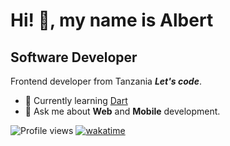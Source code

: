 # Hi! 👋, my name is **Albert**

## **Software Developer**

Frontend developer from Tanzania ***Let's code***.

 
- 🌱 Currently learning [Dart](https://dart.dev/)
- 💬 Ask me about **Web** and **Mobile** development. 
 

![Profile views](https://gpvc.arturio.dev/albizzy ) [![wakatime](https://wakatime.com/badge/user/3cfa813f-8a26-40a1-a461-4f6b1698a8e0.svg)](https://wakatime.com/@3cfa813f-8a26-40a1-a461-4f6b1698a8e0)  


